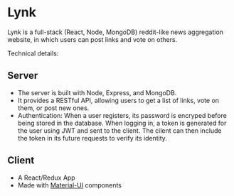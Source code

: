 # Lynk
Lynk is a full-stack (React, Node, MongoDB) reddit-like news aggregation website, in which users can post links and vote on others.


Technical details:
## Server
- The server is built with Node, Express, and MongoDB.
- It provides a RESTful API, allowing users to get a list of links, vote on them, or post new ones.
- Authentication: When a user registers, its password is encryped before being stored in the database. When logging in, a token is generated for the user using JWT and sent to the client. The cilent can then include the token in its future requests to verify its identity.

## Client
- A React/Redux App
- Made with [Material-UI](https://material-ui-next.com/) components
